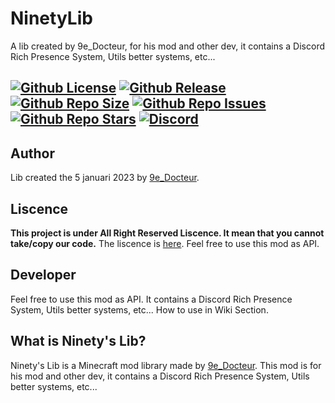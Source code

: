 # NinetyLib
A lib created by 9e_Docteur, for his mod and other dev, it contains a Discord Rich Presence System, Utils better systems, etc...

[![Github License](https://img.shields.io/badge/liscence-All%20Right%20Reserved-red)]()
[![Github Release](https://img.shields.io/github/v/release/9e-Docteur/NinetyLib)]()
[![Github Repo Size](https://img.shields.io/github/repo-size/9e-docteur/NinetyLib)]()
[![Github Repo Issues](https://img.shields.io/github/issues/9e-docteur/NinetyLib)]()
[![Github Repo Stars](https://img.shields.io/github/stars/9e-Docteur/NinetyLib)]()
<a href="https://discord.gg/7VA9X67xRB"><img src="https://img.shields.io/discord/910285401770573835?color=5865f2&label=Discord&style=flat" alt="Discord"></a>
------
## Author
Lib created the 5 januari 2023 by [9e_Docteur](https://github.com/9e-Docteur/).

## Liscence
**This project is under __All Right Reserved__ Liscence.
It mean that you cannot take/copy our code.**
The liscence is [here](https://github.com/9e-Docteur/NinetyLib/blob/main/LICENCE).
Feel free to use this mod as API.

## Developer
Feel free to use this mod as API.
It contains a Discord Rich Presence System, Utils better systems, etc...
How to use in Wiki Section.

## What is Ninety's Lib?
Ninety's Lib is a Minecraft mod library made by [9e_Docteur](https://github.com/9e-Docteur/). This mod is for his mod and other dev, it contains a Discord Rich Presence System, Utils better systems, etc...
